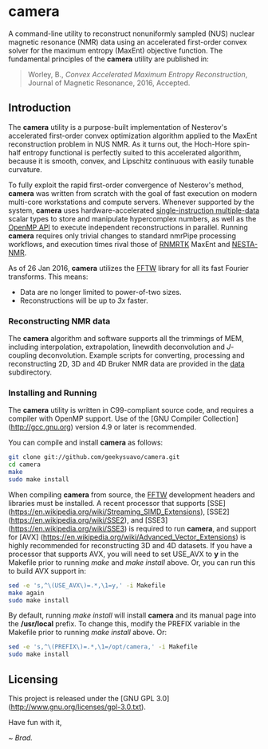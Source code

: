 # camera

A command-line utility to reconstruct nonuniformly sampled (NUS) nuclear
magnetic resonance (NMR) data using an accelerated first-order convex
solver for the maximum entropy (MaxEnt) objective function. The
fundamental principles of the **camera** utility are published in:

> Worley, B., _Convex Accelerated Maximum Entropy Reconstruction_,
> Journal of Magnetic Resonance, 2016, Accepted.

## Introduction

The **camera** utility is a purpose-built implementation of Nesterov's
accelerated first-order convex optimization algorithm applied to the
MaxEnt reconstruction problem in NUS NMR. As it turns out, the Hoch-Hore
spin-half entropy functional is perfectly suited to this accelerated
algorithm, because it is smooth, convex, and Lipschitz continuous with
easily tunable curvature.

To fully exploit the rapid first-order convergence of Nesterov's method,
**camera** was written from scratch with the goal of fast execution on
modern multi-core workstations and compute servers. Whenever supported
by the system, **camera** uses hardware-accelerated [single-instruction
multiple-data](https://en.wikipedia.org/wiki/SIMD) scalar types to store
and manipulate hypercomplex numbers, as well as the
[OpenMP API](https://en.wikipedia.org/wiki/OpenMP) to execute independent
reconstructions in parallel. Running **camera** requires only trivial
changes to standard nmrPipe processing workflows, and execution times
rival those of [RNMRTK](http://rnmrtk.uchc.edu) MaxEnt and
[NESTA-NMR](http://www.nestanmr.com).

As of 26 Jan 2016, **camera** utilizes the [FFTW](http://www.fftw.org)
library for all its fast Fourier transforms. This means:

 * Data are no longer limited to power-of-two sizes.
 * Reconstructions will be up to _3x_ faster.

### Reconstructing NMR data

The **camera** algorithm and software supports all the trimmings of MEM,
including interpolation, extrapolation, linewdith deconvolution and
_J_-coupling deconvolution. Example scripts for converting, processing
and reconstructing 2D, 3D and 4D Bruker NMR data are provided
in the [data](data/) subdirectory.

### Installing and Running

The **camera** utility is written in C99-compliant source code, and
requires a compiler with OpenMP support. Use of the
[GNU Compiler Collection] (http://gcc.gnu.org) version 4.9 or later
is recommended.

You can compile and install **camera** as follows:

```bash
git clone git://github.com/geekysuavo/camera.git
cd camera
make
sudo make install
```

When compiling **camera** from source, the [FFTW](http://www.fftw.org)
development headers and libraries must be installed. A recent processor
that supports
[SSE] (https://en.wikipedia.org/wiki/Streaming_SIMD_Extensions),
[SSE2] (https://en.wikipedia.org/wiki/SSE2), and
[SSE3] (https://en.wikipedia.org/wiki/SSE3) is required to
run **camera**, and support for
[AVX] (https://en.wikipedia.org/wiki/Advanced_Vector_Extensions) is
highly recommended for reconstructing 3D and 4D datasets. If you have a
processor that supports AVX, you will need to set USE_AVX to **y** in the
Makefile prior to running _make_ and _make install_ above. Or, you can run
this to build AVX support in:

```bash
sed -e 's,^\(USE_AVX\)=.*,\1=y,' -i Makefile
make again
sudo make install
```

By default, running _make install_ will install **camera** and its manual
page into the **/usr/local** prefix. To change this, modify the PREFIX
variable in the Makefile prior to running _make install_ above. Or:

```bash
sed -e 's,^\(PREFIX\)=.*,\1=/opt/camera,' -i Makefile
sudo make install
```

## Licensing

This project is released under the
[GNU GPL 3.0] (http://www.gnu.org/licenses/gpl-3.0.txt).

Have fun with it,

*~ Brad.*

